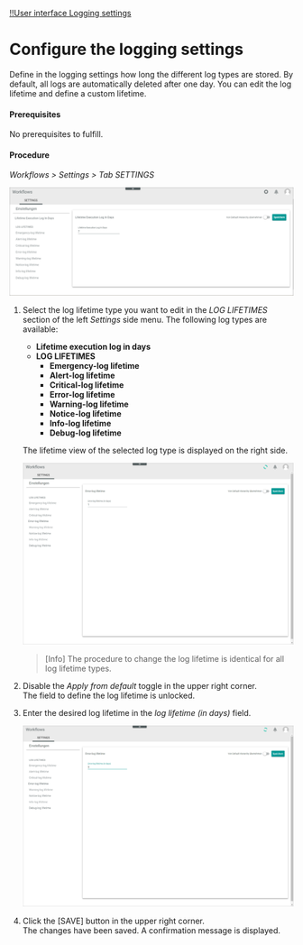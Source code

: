 [!!User interface Logging settings](../UserInterface/07a_Settings.md)

# Configure the logging settings

Define in the logging settings how long the different log types are stored. By default, all logs are automatically deleted after one day. You can edit the log lifetime and define a custom lifetime.

#### Prerequisites

No prerequisites to fulfill.

#### Procedure

*Workflows > Settings > Tab SETTINGS*

![Settings](../../Assets/Screenshots/ActindoWorkFlow/Settings/Settings.png "[Settings]")

1. Select the log lifetime type you want to edit in the *LOG LIFETIMES* section of the left *Settings* side menu. The following log types are available:
    - **Lifetime execution log in days**
    - **LOG LIFETIMES**
        - **Emergency-log lifetime**
        - **Alert-log lifetime**
        - **Critical-log lifetime**
        - **Error-log lifetime**
        - **Warning-log lifetime**
        - **Notice-log lifetime**
        - **Info-log lifetime**
        - **Debug-log lifetime**

    The lifetime view of the selected log type is displayed on the right side.

    ![Default disabled](../../Assets/Screenshots/ActindoWorkFlow/Settings/DefaultDisabled.png "[Default disabled]")

    > [Info] The procedure to change the log lifetime is identical for all log lifetime types.

2. Disable the *Apply from default* toggle in the upper right corner.   
    The field to define the log lifetime is unlocked.

3. Enter the desired log lifetime in the *log lifetime (in days)* field.

    ![New log lifetime](../../Assets/Screenshots/ActindoWorkFlow/Settings/NewLogLifetime.png "[New log lifetime]")

4. Click the [SAVE] button in the upper right corner.   
    The changes have been saved. A confirmation message is displayed.
